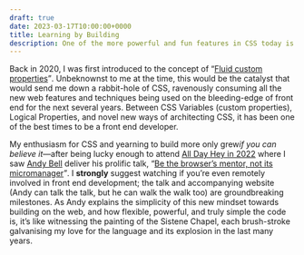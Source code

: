 ```yaml
---
draft: true
date: 2023-03-17T10:00:00+0000
title: Learning by Building
description: One of the more powerful and fun features in CSS today is the clamp() function, and after being fascinated by the amazing tools out there to help us calculate values for the function, I had an urge to figure out how those calculators worked. So I set out to build my own—what better way to learn than by having to build it myself?
---
```


Back in 2020, I was first introduced to the concept of <q>[Fluid custom properties](/bookmark/fluid-custom-properties-utopia/)</q>. Unbeknownst to me at the time, this would be the catalyst that would send me down a rabbit-hole of CSS, ravenously consuming all the new web features and techniques being used on the bleeding-edge of front end for the next several years. Between CSS Variables (custom properties), Logical Properties, and novel new ways of architecting CSS, it has been one of the best times to be a front end developer.

My enthusiasm for CSS and yearning to build more only grew*if you can believe it*—after being lucky enough to attend [All Day Hey in 2022](/note/all-day-hey-2022/) where I saw [Andy Bell](https://piccalil.li/) deliver his prolific talk, <q>[Be the browser’s mentor, not its micromanager](https://www.youtube.com/watch?v=5uhIiI9Ld5M)</q>. I **strongly** suggest watching if you’re even remotely involved in front end development; the talk and accompanying website (Andy can talk the talk, but he can walk the walk too) are groundbreaking milestones. As Andy explains the simplicity of this new mindset towards building on the web, and how flexible, powerful, and truly simple the code is, it’s like witnessing the painting of the Sistene Chapel, each brush-stroke galvanising my love for the language and its explosion in the last many years.

